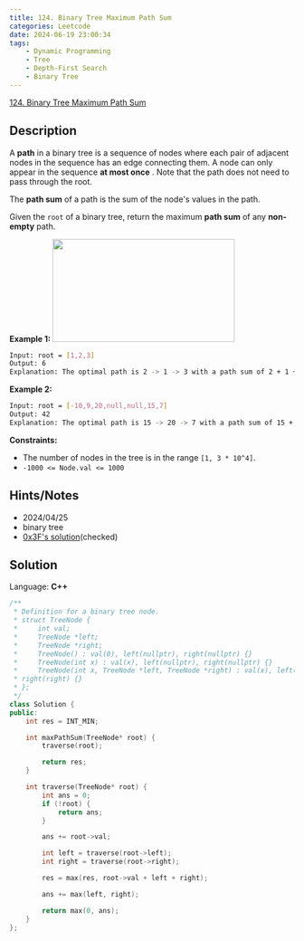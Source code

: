 ```yaml
---
title: 124. Binary Tree Maximum Path Sum
categories: Leetcode
date: 2024-06-19 23:00:34
tags:
    - Dynamic Programming
    - Tree
    - Depth-First Search
    - Binary Tree
---
```


[124. Binary Tree Maximum Path Sum](https://leetcode.com/problems/binary-tree-maximum-path-sum/description/)

## Description

A **path**  in a binary tree is a sequence of nodes where each pair of adjacent nodes in the sequence has an edge connecting them. A node can only appear in the sequence **at most once** . Note that the path does not need to pass through the root.

The **path sum**  of a path is the sum of the node's values in the path.

Given the `root` of a binary tree, return the maximum **path sum**  of any **non-empty**  path.

**Example 1:**
<img alt="" src="https://assets.leetcode.com/uploads/2020/10/13/exx1.jpg" style="width: 322px; height: 182px;">

```bash
Input: root = [1,2,3]
Output: 6
Explanation: The optimal path is 2 -> 1 -> 3 with a path sum of 2 + 1 + 3 = 6.
```

**Example 2:**
<img alt="" src="https://assets.leetcode.com/uploads/2020/10/13/exx2.jpg">

```bash
Input: root = [-10,9,20,null,null,15,7]
Output: 42
Explanation: The optimal path is 15 -> 20 -> 7 with a path sum of 15 + 20 + 7 = 42.
```

**Constraints:**

- The number of nodes in the tree is in the range `[1, 3 * 10^4]`.
- `-1000 <= Node.val <= 1000`

## Hints/Notes

- 2024/04/25
- binary tree
- [0x3F's solution](https://leetcode.cn/problems/binary-tree-maximum-path-sum/solutions/2227021/shi-pin-che-di-zhang-wo-zhi-jing-dpcong-n9s91/)(checked)

## Solution

Language: **C++**

```C++
/**
 * Definition for a binary tree node.
 * struct TreeNode {
 *     int val;
 *     TreeNode *left;
 *     TreeNode *right;
 *     TreeNode() : val(0), left(nullptr), right(nullptr) {}
 *     TreeNode(int x) : val(x), left(nullptr), right(nullptr) {}
 *     TreeNode(int x, TreeNode *left, TreeNode *right) : val(x), left(left),
 * right(right) {}
 * };
 */
class Solution {
public:
    int res = INT_MIN;

    int maxPathSum(TreeNode* root) {
        traverse(root);

        return res;
    }

    int traverse(TreeNode* root) {
        int ans = 0;
        if (!root) {
            return ans;
        }

        ans += root->val;

        int left = traverse(root->left);
        int right = traverse(root->right);

        res = max(res, root->val + left + right);

        ans += max(left, right);

        return max(0, ans);
    }
};
```
